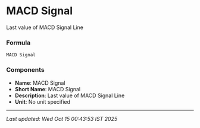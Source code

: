 # MACD Signal
Last value of MACD Signal Line

### Formula
```text
MACD Signal
```


### Components
- **Name**: MACD Signal
- **Short Name**: MACD Signal
- **Description**: Last value of MACD Signal Line
- **Unit**: No unit specified

---
*Last updated: Wed Oct 15 00:43:53 IST 2025*
